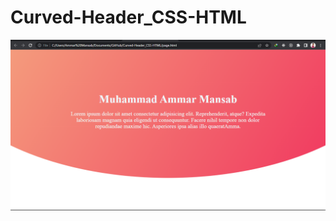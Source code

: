# Curved-Header_CSS-HTML
![](https://github.com/AmmarMansab/Curved-Header_CSS-HTML/blob/main/Capture.PNG)

